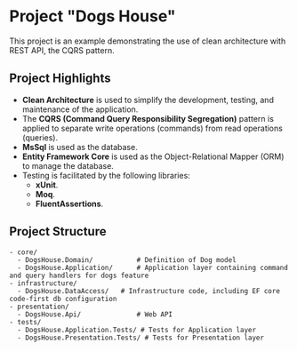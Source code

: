 # Project "Dogs House"

This project is an example demonstrating the use of clean architecture with REST API, the CQRS pattern.

## Project Highlights

- **Clean Architecture** is used to simplify the development, testing, and maintenance of the application.
- The **CQRS (Command Query Responsibility Segregation)** pattern is applied to separate write operations (commands) from read operations (queries).
- **MsSql** is used as the database.
- **Entity Framework Core** is used as the Object-Relational Mapper (ORM) to manage the database.
- Testing is facilitated by the following libraries:
  - **xUnit**.
  - **Moq**.
  - **FluentAssertions**.

## Project Structure

```
- core/
  - DogsHouse.Domain/           # Definition of Dog model
  - DogsHouse.Application/      # Application layer containing command and query handlers for dogs feature
- infrastructure/
  - DogsHouse.DataAccess/   # Infrastructure code, including EF core code-first db configuration
- presentation/
  - DogsHouse.Api/              # Web API
- tests/
  - DogsHouse.Application.Tests/ # Tests for Application layer
  - DogsHouse.Presentation.Tests/ # Tests for Presentation layer            
```
